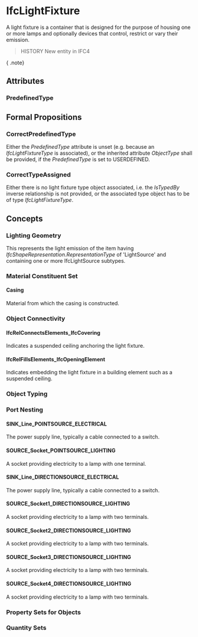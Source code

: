 # IfcLightFixture

A light fixture is a container that is designed for the purpose of housing one or more lamps and optionally devices that control, restrict or vary their emission.

> HISTORY  New entity in IFC4

{ .note}
>

## Attributes

### PredefinedType


## Formal Propositions

### CorrectPredefinedType
Either the _PredefinedType_ attribute is unset (e.g. because an _IfcLightFixtureType_ is associated), or the inherited attribute _ObjectType_ shall be provided, if the _PredefinedType_ is set to USERDEFINED.

### CorrectTypeAssigned
Either there is no light fixture type object associated, i.e. the _IsTypedBy_ inverse relationship is not provided, or the associated type object has to be of type _IfcLightFixtureType_.

## Concepts

### Lighting Geometry

This represents the light emission of the item having _IfcShapeRepresentation.RepresentationType_ of 'LightSource' and containing one or more IfcLightSource subtypes.

### Material Constituent Set



#### Casing

Material from which the casing is constructed.

### Object Connectivity



#### IfcRelConnectsElements_IfcCovering

Indicates a suspended ceiling anchoring the light fixture.

#### IfcRelFillsElements_IfcOpeningElement

Indicates embedding the light fixture in a building element such as a suspended ceiling.

### Object Typing



### Port Nesting



#### SINK_Line_POINTSOURCE_ELECTRICAL

The power supply line, typically a cable connected to a switch.

#### SOURCE_Socket_POINTSOURCE_LIGHTING

A socket providing electricity to a lamp with one terminal.

#### SINK_Line_DIRECTIONSOURCE_ELECTRICAL

The power supply line, typically a cable connected to a switch.

#### SOURCE_Socket1_DIRECTIONSOURCE_LIGHTING

A socket providing electricity to a lamp with two terminals.

#### SOURCE_Socket2_DIRECTIONSOURCE_LIGHTING

A socket providing electricity to a lamp with two terminals.

#### SOURCE_Socket3_DIRECTIONSOURCE_LIGHTING

A socket providing electricity to a lamp with two terminals.

#### SOURCE_Socket4_DIRECTIONSOURCE_LIGHTING

A socket providing electricity to a lamp with two terminals.

### Property Sets for Objects



### Quantity Sets




